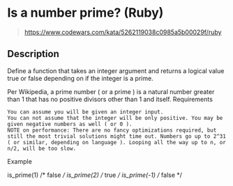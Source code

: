 # Is a number prime? (Ruby)

> https://www.codewars.com/kata/5262119038c0985a5b00029f/ruby

## Description

Define a function that takes an integer argument and returns a logical value true or false depending on if the integer is a prime.

Per Wikipedia, a prime number ( or a prime ) is a natural number greater than 1 that has no positive divisors other than 1 and itself.
Requirements

    You can assume you will be given an integer input.
    You can not assume that the integer will be only positive. You may be given negative numbers as well ( or 0 ).
    NOTE on performance: There are no fancy optimizations required, but still the most trivial solutions might time out. Numbers go up to 2^31 ( or similar, depending on language ). Looping all the way up to n, or n/2, will be too slow.

Example

is_prime(1)  /* false */
is_prime(2)  /* true  */
is_prime(-1) /* false */

